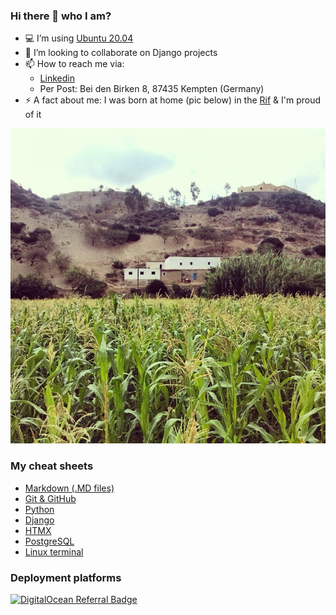 
### Hi there 👋 who I am?

- :computer: I’m using [Ubuntu 20.04][ubuntu20_04]
- 👯 I’m looking to collaborate on Django projects
- 📫 How to reach me via:
  - [Linkedin][myLinkedinPage]
  - Per Post: Bei den Birken 8, 87435 Kempten (Germany) 
- ⚡ A fact about me: I was born at home (pic below) in the [Rif][Riflink] & I'm proud of it
<img src="images/birthlocation.jpg">


### My cheat sheets

* [Markdown (.MD files)](my_cheat_sheets/markdown/README.md)
* [Git & GitHub](my_cheat_sheets/git/README.md)
* [Python](my_cheat_sheets/python/README.md)
* [Django](my_cheat_sheets/django/README.md)
* [HTMX](my_cheat_sheets/htmx/README.md)
* [PostgreSQL](my_cheat_sheets/postgresql/README.md)
* [Linux terminal](my_cheat_sheets/linux/README.md)



### Deployment platforms
[![DigitalOcean Referral Badge](https://web-platforms.sfo2.cdn.digitaloceanspaces.com/WWW/Badge%201.svg)](https://www.digitalocean.com/?refcode=f1af247b90c6&utm_campaign=Referral_Invite&utm_medium=Referral_Program&utm_source=badge)



<!-- links used in this file -->
[Riflink]:https://en.wikipedia.org/wiki/Rif
[myLinkedinPage]:https://www.linkedin.com/in/ramiboutas/
[ubuntu20_04]:https://releases.ubuntu.com/20.04/
